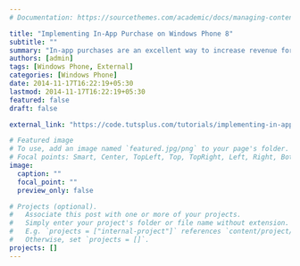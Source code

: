 ```yaml
---
# Documentation: https://sourcethemes.com/academic/docs/managing-content/

title: "Implementing In-App Purchase on Windows Phone 8"
subtitle: ""
summary: "In-app purchases are an excellent way to increase revenue for your Windows Phone app. In this tutorial, I'll be showing you how to implement in-app purchases in a Windows Phone 8 Silverlight application."
authors: [admin]
tags: [Windows Phone, External]
categories: [Windows Phone]
date: 2014-11-17T16:22:19+05:30
lastmod: 2014-11-17T16:22:19+05:30
featured: false
draft: false

external_link: "https://code.tutsplus.com/tutorials/implementing-in-app-purchase-on-windows-phone-8--cms-22593"

# Featured image
# To use, add an image named `featured.jpg/png` to your page's folder.
# Focal points: Smart, Center, TopLeft, Top, TopRight, Left, Right, BottomLeft, Bottom, BottomRight.
image:
  caption: ""
  focal_point: ""
  preview_only: false

# Projects (optional).
#   Associate this post with one or more of your projects.
#   Simply enter your project's folder or file name without extension.
#   E.g. `projects = ["internal-project"]` references `content/project/deep-learning/index.md`.
#   Otherwise, set `projects = []`.
projects: []
---
```

